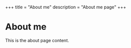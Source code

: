 +++
title = "About me"
description = "About me page"
+++

# About me

This is the about page content.
